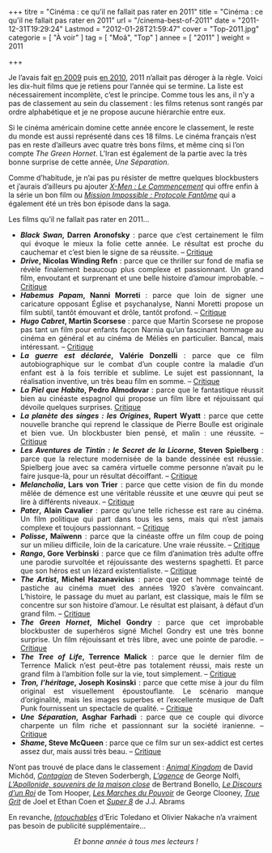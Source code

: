 +++
titre = "Cinéma : ce qu&rsquo;il ne fallait pas rater en 2011"
title = "Cinéma : ce qu'il ne fallait pas rater en 2011"
url = "/cinema-best-of-2011"
date = "2011-12-31T19:29:24"
Lastmod = "2012-01-28T21:59:47"
cover = "Top-2011.jpg"
categorie = [ "À voir" ]
tag = [ "Moâ", "Top" ]
annee = [ "2011" ]
weight = 2011

+++

<p>Je l&rsquo;avais fait <a href="http://voiretmanger.fr/2009/12/26/cinema-the-very-best-of-2009/">en 2009</a> puis <a href="http://voiretmanger.fr/2010/12/26/cinema-best-of-2010/">en 2010</a>, 2011 n&rsquo;allait pas déroger à la règle. Voici les dix-huit films que je retiens pour l&rsquo;année qui se termine. La liste est nécessairement incomplète, c&rsquo;est le principe. Comme tous les ans, il n&rsquo;y a pas de classement au sein du classement : les films retenus sont rangés par ordre alphabétique et je ne propose aucune hiérarchie entre eux.</p>
<p>Si le cinéma américain domine cette année encore le classement, le reste du monde est aussi représenté dans ces 18 films. Le cinéma français n&rsquo;est pas en reste d&rsquo;ailleurs avec quatre très bons films, et même cinq si l&rsquo;on compte <em>The Green Hornet</em>. L&rsquo;Iran est également de la partie avec la très bonne surprise de cette année, <em>Une Séparation</em>.</p>
<p>Comme d&rsquo;habitude, je n&rsquo;ai pas pu résister de mettre quelques blockbusters et j&rsquo;aurais d&rsquo;ailleurs pu ajouter <em><a href="http://voiretmanger.fr/2011/06/02/x-men-commencement-vaughn/">X-Men : Le Commencement</a></em> qui offre enfin à la série un bon film ou <em><a href="http://voiretmanger.fr/2011/12/14/mission-impossible-protocole-fantome-bird/">Mission Impossible : Protocole Fantôme</a></em> qui a également été un très bon épisode dans la saga.</p>
<p>Les films qu&rsquo;il ne fallait pas rater en 2011…</p>
<ul>
<li style="text-align: justify;"><strong><em>Black Swan</em>, Darren Aronofsky</strong> : parce que c&rsquo;est certainement le film qui évoque le mieux la folie cette année. Le résultat est proche du cauchemar et c&rsquo;est bien le signe de sa réussite. – <a href="http://voiretmanger.fr/2011/02/18/black-swan-aronofsky/">Critique</a></li>
<li style="text-align: justify;"><strong><em>Drive</em>, Nicolas Winding Refn</strong> : parce que ce thriller sur fond de mafia se révèle finalement beaucoup plus complexe et passionnant. Un grand film, envoutant et surprenant et une belle histoire d&rsquo;amour improbable. – <a href="http://voiretmanger.fr/2011/10/04/drive-winding-refn">Critique</a></li>
<li style="text-align: justify;"><strong><em>Habemus Papam</em>, Nanni Morreti</strong> : parce que loin de signer une caricature opposant Église et psychanalyse, Nanni Moretti propose un film subtil, tantôt émouvant et drôle, tantôt profond. – <a href="http://voiretmanger.fr/2011/09/09/habemus-papam-moretti/">Critique</a></li>
<li style="text-align: justify;"><strong><em>Hugo Cabret</em>, Martin Scorsese</strong> : parce que Martin Scorsese ne propose pas tant un film pour enfants façon Narnia qu&rsquo;un fascinant hommage au cinéma en général et au cinéma de Méliès en particulier. Bancal, mais intéressant. – <a href="http://voiretmanger.fr/2011/12/17/hugo-cabret-scorsese/">Critique</a></li>
<li style="text-align: justify;"><strong><em>La guerre est déclarée</em>, Valérie Donzelli</strong> : parce que ce film autobiographique sur le combat d&rsquo;un couple contre la maladie d&rsquo;un enfant est à la fois terrible et sublime. Le sujet est passionnant, la réalisation inventive, un très beau film en somme. – <a href="http://voiretmanger.fr/2011/09/04/guerre-declaree-donzelli/">Critique</a></li>
<li style="text-align: justify;"><strong><em>La Piel que Habito</em>, Pedro Almodovar</strong> : parce que le fantastique réussit bien au cinéaste espagnol qui propose un film libre et réjouissant qui dévoile quelques surprises. <a href="http://voiretmanger.fr/2011/08/17/la-piel-que-habito-almodovar/">Critique</a></li>
<li style="text-align: justify;"><strong><em>La planète des singes : les Origines</em>, Rupert Wyatt</strong> : parce que cette nouvelle branche qui reprend le classique de Pierre Boulle est originale et bien vue. Un blockbuster bien pensé, et malin : une réussite. – <a href="http://voiretmanger.fr/2011/08/14/planete-singes-origines-wyatt/">Critique</a></li>
<li style="text-align: justify;"><strong><em>Les Aventures de Tintin : le Secret de la Licorne</em>, Steven Spielberg</strong> : parce que la relecture modernisée de la bande dessinée est réussie. Spielberg joue avec sa caméra virtuelle comme personne n&rsquo;avait pu le faire jusque-là, pour un résultat décoiffant. – <a href="http://voiretmanger.fr/2011/10/28/aventures-tintin-secret-licorne-spielberg/">Critique</a></li>
<li style="text-align: justify;"><strong><em>Melancholia</em>, Lars von Trier</strong> : parce que cette vision de fin du monde mêlée de démence est une véritable réussite et une œuvre qui peut se lire à différents niveaux. – <a href="http://voiretmanger.fr/2011/08/09/melancholia-trier/">Critique</a></li>
<li style="text-align: justify;"><strong><em>Pater</em>, Alain Cavalier</strong> : parce qu&rsquo;une telle richesse est rare au cinéma. Un film politique qui part dans tous les sens, mais qui n&rsquo;est jamais complexe et toujours passionnant. – <a href="http://voiretmanger.fr/2011/06/28/pater-cavalier/">Critique</a></li>
<li style="text-align: justify;"><strong><em>Polisse</em>, Maïwenn</strong> : parce que la cinéaste offre un film coup de poing sur un milieu difficile, loin de la caricature. Une vraie réussite. – <a href="http://voiretmanger.fr/2011/11/01/polisse-maiwenn/">Critique</a></li>
<li style="text-align: justify;"><strong><em>Rango</em>, Gore Verbinski</strong> : parce que ce film d&rsquo;animation très adulte offre une parodie survoltée et réjouissante des westerns spaghetti. Et parce que son héros est un lézard existentialiste. – <a href="http://voiretmanger.fr/2011/03/24/rango-verbinski/">Critique</a></li>
<li style="text-align: justify;"><strong><em>The Artist</em>, Michel Hazanavicius</strong> : parce que cet hommage teinté de pastiche au cinéma muet des années 1920 s&rsquo;avère convaincant. L&rsquo;histoire, le passage du muet au parlant, est classique, mais le film se concentre sur son histoire d&rsquo;amour. Le résultat est plaisant, à défaut d&rsquo;un grand film. – <a href="http://voiretmanger.fr/2011/10/16/artist-hazanavicius">Critique</a></li>
<li style="text-align: justify;"><strong><em>The Green Hornet</em>, Michel Gondry</strong> : parce que cet improbable blockbuster de superhéros signé Michel Gondry est une très bonne surprise. Un film réjouissant et très libre, avec une pointe de parodie. – <a href="http://voiretmanger.fr/2011/01/13/green-hornet-gondry/">Critique</a></li>
<li style="text-align: justify;"><strong><em>The Tree of Life</em>, Terrence Malick</strong> : parce que le dernier film de Terrence Malick n&rsquo;est peut-être pas totalement réussi, mais reste un grand film à l&rsquo;ambition folle sur la vie, tout simplement. – <a href="http://voiretmanger.fr/2011/05/17/tree-of-life-malick/">Critique</a></li>
<li style="text-align: justify;"><strong><em>Tron, l&rsquo;héritage</em>, Joseph Kosinski</strong> : parce que cette mise à jour du film original est visuellement époustouflante. Le scénario manque d&rsquo;originalité, mais les images superbes et l&rsquo;excellente musique de Daft Punk fournissent un spectacle de qualité. – <a href="http://voiretmanger.fr/2011/01/29/tron-heritage-kosinski/">Critique</a></li>
<li style="text-align: justify;"><strong><em>Une Séparation</em>, Asghar Farhadi</strong> : parce que ce couple qui divorce charpente un film riche et passionnant sur la société iranienne. – <a href="http://voiretmanger.fr/2011/06/18/une-separation-farhadi/">Critique</a></li>
<li style="text-align: justify;"><strong><em>Shame</em>, Steve McQueen</strong> : parce que ce film sur un sex-addict est certes assez dur, mais aussi très beau. – <a href="http://voiretmanger.fr/2011/12/07/shame-mcqueen/">Critique</a></li>
</ul>
<p>N&rsquo;ont pas trouvé de place dans le classement : <em><a href="http://voiretmanger.fr/2011/05/10/animal-kingdom-michod/">Animal Kingdom</a></em> de David Michôd, <em><a href="http://voiretmanger.fr/2011/11/13/contagion-soderbergh/">Contagion</a></em> de Steven Soderbergh, <em><a href="http://voiretmanger.fr/2011/03/21/agence-nolfi/">L&rsquo;agence</a></em> de George Nolfi, <em><a href="http://voiretmanger.fr/2011/10/02/apollonide-souvenirs-maison-close-bonello/">L&rsquo;Apollonide, souvenirs de la maison close</a></em> de Bertrand Bonello, <em><a href="http://voiretmanger.fr/2011/01/26/discours-roi-hooper/">Le Discours d&rsquo;un Roi</a></em> de Tom Hooper, <em><a href="http://voiretmanger.fr/2011/10/25/marches-pouvoir-clooney/">Les Marches du Pouvoir</a></em> de George Clooney, <em><a href="http://voiretmanger.fr/2011/02/25/true-grit-coen/">True Grit</a></em> de Joel et Ethan Coen et <em><a href="http://voiretmanger.fr/2011/08/04/super-8-abrams/">Super 8</a></em> de J.J. Abrams</p>
<p>En revanche, <em><a href="http://voiretmanger.fr/2011/11/08/intouchables-toledano-nakache/">Intouchables</a></em> d&rsquo;Eric Toledano et Olivier Nakache n&rsquo;a vraiment pas besoin de publicité supplémentaire…</p>
<p style="text-align: center;"><em>Et bonne année à tous mes lecteurs !</em></p>


